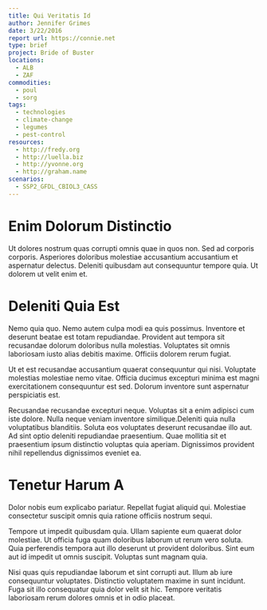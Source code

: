 ```yaml
---
title: Qui Veritatis Id
author: Jennifer Grimes
date: 3/22/2016
report url: https://connie.net
type: brief
project: Bride of Buster
locations:
  - ALB
  - ZAF
commodities:
  - poul
  - sorg
tags:
  - technologies
  - climate-change
  - legumes
  - pest-control
resources:
  - http://fredy.org
  - http://luella.biz
  - http://yvonne.org
  - http://graham.name
scenarios:
  - SSP2_GFDL_CBIOL3_CASS
---
```

# Enim Dolorum Distinctio
Ut dolores nostrum quas corrupti omnis quae in quos non. Sed ad corporis corporis. Asperiores doloribus molestiae accusantium accusantium et aspernatur delectus. Deleniti quibusdam aut consequuntur tempore quia. Ut dolorem ut velit enim et.

# Deleniti Quia Est
Nemo quia quo. Nemo autem culpa modi ea quis possimus. Inventore et deserunt beatae est totam repudiandae. Provident aut tempora sit recusandae dolorum doloribus nulla molestias. Voluptates sit omnis laboriosam iusto alias debitis maxime. Officiis dolorem rerum fugiat.
 Ut et est recusandae accusantium quaerat consequuntur qui nisi. Voluptate molestias molestiae nemo vitae. Officia ducimus excepturi minima est magni exercitationem consequuntur est sed. Dolorum inventore sunt aspernatur perspiciatis est.
 Recusandae recusandae excepturi neque. Voluptas sit a enim adipisci cum iste dolore. Nulla neque veniam inventore similique.Deleniti quia nulla voluptatibus blanditiis. Soluta eos voluptates deserunt recusandae illo aut. Ad sint optio deleniti repudiandae praesentium. Quae mollitia sit et praesentium ipsum distinctio voluptas quia aperiam. Dignissimos provident nihil repellendus dignissimos eveniet ea.

# Tenetur Harum A
Dolor nobis eum explicabo pariatur. Repellat fugiat aliquid qui. Molestiae consectetur suscipit omnis quia ratione officiis nostrum sequi.
 Tempore ut impedit quibusdam quia. Ullam sapiente eum quaerat dolor molestiae. Ut officia fuga quam doloribus laborum ut rerum vero soluta. Quia perferendis tempora aut illo deserunt ut provident doloribus. Sint eum aut id impedit ut omnis suscipit. Voluptas sunt magnam quia.
 Nisi quas quis repudiandae laborum et sint corrupti aut. Illum ab iure consequuntur voluptates. Distinctio voluptatem maxime in sunt incidunt. Fuga sit illo consequatur quia dolor velit sit hic. Tempore veritatis laboriosam rerum dolores omnis et in odio placeat.
